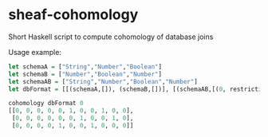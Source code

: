 # sheaf-cohomology
Short Haskell script to compute cohomology of database joins

Usage example:
```haskell
let schemaA = ["String","Number","Boolean"]
let schemaB = ["Number","Boolean","Number"]
let schemaAB = ["String","Number","Boolean","Number"]
let dbFormat = [[(schemaA,[]), (schemaB,[])], [(schemaAB,[(0, restrictionMap schemaA schemaAB [(0,0),(1,1),(2,2)]), (1, restrictionMap schemaB schemaAB [(0,1),(1,2),(2,3)])])], []]

cohomology dbFormat 0
[[0, 0, 0, 0, 0, 1, 0, 0, 1, 0, 0],
 [0, 0, 0, 0, 0, 0, 1, 0, 0, 1, 0],
 [0, 0, 0, 0, 1, 0, 0, 1, 0, 0, 0]]
```
